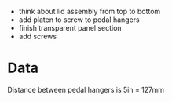 - think about lid assembly from top to bottom
- add platen to screw to pedal hangers
- finish transparent panel section
- add screws

# Data
Distance between pedal hangers is 5in = 127mm